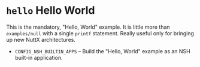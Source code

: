 # `hello` Hello World

This is the mandatory, "Hello, World" example. It is little more than
`examples/null` with a single `printf` statement. Really useful only for
bringing up new NuttX architectures.

  - `CONFIG_NSH_BUILTIN_APPS` – Build the "Hello, World" example as an
    NSH built-in application.
